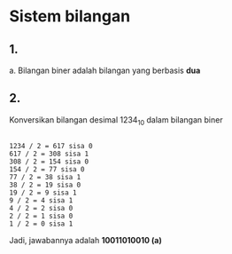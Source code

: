 <h1>Sistem bilangan</h1>
<h2>1.</h2>
<p>a. Bilangan biner adalah bilangan yang berbasis <b>dua</b></p>
<h2>2.</h2>
<p>Konversikan bilangan desimal 1234<sub>10</sub> dalam bilangan biner</p>
<code>
1234 / 2 = 617 sisa 0
617 / 2 = 308 sisa 1
308 / 2 = 154 sisa 0
154 / 2 = 77 sisa 0
77 / 2 = 38 sisa 1
38 / 2 = 19 sisa 0
19 / 2 = 9 sisa 1
9 / 2 = 4 sisa 1
4 / 2 = 2 sisa 0
2 / 2 = 1 sisa 0
1 / 2 = 0 sisa 1
</code>

Jadi, jawabannya adalah <b> 10011010010 (a)</b>

